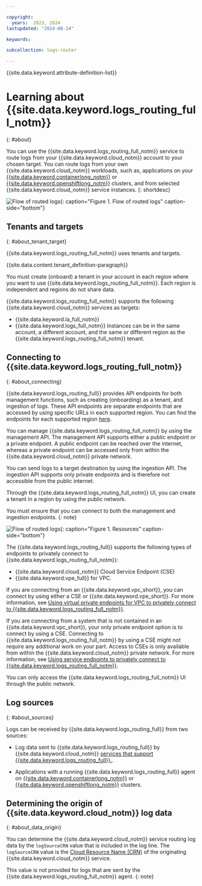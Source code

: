 ```yaml
---

copyright:
  years:  2023, 2024
lastupdated: "2024-08-24"

keywords:

subcollection: logs-router

---
```


{{site.data.keyword.attribute-definition-list}}

# Learning about {{site.data.keyword.logs_routing_full_notm}}
{: #about}

You can use the {{site.data.keyword.logs_routing_full_notm}} service to route logs from your {{site.data.keyword.cloud_notm}} account to your chosen target. You can route logs from your own {{site.data.keyword.cloud_notm}} workloads, such as, applications on your [{{site.data.keyword.containerlong_notm}}](/docs/containers) or [{{site.data.keyword.openshiftlong_notm}}](/docs/openshift) clusters, and from selected {{site.data.keyword.cloud_notm}} service instances.
{: shortdesc}


![Flow of routed logs](../images/get-started.png "Flow of routed logs"){: caption="Figure 1. Flow of routed logs" caption-side="bottom"}

## Tenants and targets
{: #about_tenant_target}

{{site.data.keyword.logs_routing_full_notm}} uses tenants and targets.

{{site.data.content.tenant_definition-paragraph}}

You must create (onboard) a tenant in your account in each region where you want to use {{site.data.keyword.logs_routing_full_notm}}. Each region is independent and regions do not share data.

{{site.data.keyword.logs_routing_full_notm}} supports the following {{site.data.keyword.cloud_notm}} services as targets:
- {{site.data.keyword.la_full_notm}}
- {{site.data.keyword.logs_full_notm}}
Instances can be in the same account, a different account, and the same or different region as the {{site.data.keyword.logs_routing_full_notm}} tenant.




## Connecting to {{site.data.keyword.logs_routing_full_notm}}
{: #about_connecting}

{{site.data.keyword.logs_routing_full}} provides API endpoints for both management functions, such as creating (onboarding) as a tenant, and ingestion of logs. These API endpoints are separate endpoints that are accessed by using specific URLs in each supported region. You can find the endpoints for each supported region [here](/docs/logs-router?topic=logs-router-endpoints).

You can manage {{site.data.keyword.logs_routing_full_notm}} by using the management API. The management API supports either a public endpoint or a private endpoint. A public endpoint can be reached over the internet, whereas a private endpoint can be accessed only from within the {{site.data.keyword.cloud_notm}} private network.

You can send logs to a target destination by using the ingestion API. The ingestion API supports only private endpoints and is therefore not accessible from the public internet.

Through the {{site.data.keyword.logs_routing_full_notm}} UI, you can create a tenant in a region by using the public network.

You must ensure that you can connect to both the management and ingestion endpoints.
{: note}


![Flow of routed logs](../images/Logs-Router-04--1.svg "Resources"){: caption="Figure 1. Resources" caption-side="bottom"}


The {{site.data.keyword.logs_routing_full}} supports the following types of endpoints to privately connect to {{site.data.keyword.logs_routing_full_notm}}:
- {{site.data.keyword.cloud_notm}} Cloud Service Endpoint (CSE)
- {{site.data.keyword.vpe_full}} for VPC.

If you are connecting from an {{site.data.keyword.vpc_short}}, you can connect by using either a CSE or {{site.data.keyword.vpe_short}}. For more information, see [Using virtual private endpoints for VPC to privately connect to {{site.data.keyword.logs_routing_full_notm}}](/docs/logs-router?topic=logs-router-vpe-connection&interface=api).

If you are connecting from a system that is not contained in an {{site.data.keyword.vpc_short}}, your only private endpoint option is to connect by using a CSE. Connecting to {{site.data.keyword.logs_routing_full_notm}} by using a CSE might not require any additional work on your part. Access to CSEs is only available from within the {{site.data.keyword.cloud_notm}} private network. For more information, see [Using service endpoints to privately connect to {{site.data.keyword.logs_routing_full_notm}}](/docs/logs-router?topic=logs-router-service-endpoints).

You can only access the {{site.data.keyword.logs_routing_full_notm}} UI through the public network.


## Log sources
{: #about_sources}

Logs can be received by {{site.data.keyword.logs_routing_full}} from two sources:

* Log data sent to {{site.data.keyword.logs_routing_full}} by {{site.data.keyword.cloud_notm}} [services that support {{site.data.keyword.logs_routing_full}}.](/docs/logs-router?topic=logs-router-cloud_services).

* Applications with a running {{site.data.keyword.logs_routing_full}} agent on [{{site.data.keyword.containerlong_notm}}](/docs/containers) or [{{site.data.keyword.openshiftlong_notm}}](/docs/openshift) clusters.




## Determining the origin of {{site.data.keyword.cloud_notm}} log data
{: #about_data_origin}

You can determine the {{site.data.keyword.cloud_notm}} service routing log data by the `logSourceCRN` value that is included in the log line. The `logSourceCRN` value is the [Cloud Resource Name (CRN)](/docs/account?topic=account-crn) of the originating {{site.data.keyword.cloud_notm}} service.

This value is not provided for logs that are sent by the {{site.data.keyword.logs_routing_full_notm}} agent.
{: note}
